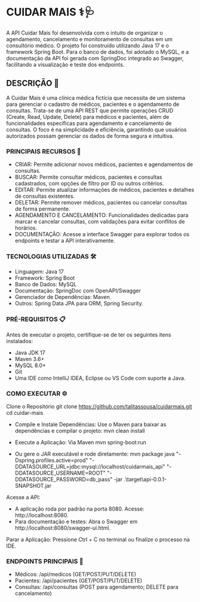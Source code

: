 # CUIDAR MAIS ⚕🩺
A API Cuidar Mais foi desenvolvida com o intuito de organizar o agendamento, cancelamento e monitoramento de consultas em um consultório médico. O projeto foi construído utilizando Java 17 e o framework Spring Boot. Para o banco de dados, foi adotado o MySQL, e a documentação da API foi gerada com SpringDoc integrado ao Swagger, facilitando a visualização e teste dos endpoints.

## DESCRIÇÃO 📜
A Cuidar Mais é uma clínica médica fictícia que necessita de um sistema para gerenciar o cadastro de médicos, pacientes e o agendamento de consultas. Trata-se de uma API REST que permite operações CRUD (Create, Read, Update, Delete) para médicos e pacientes, além de funcionalidades específicas para agendamento e cancelamento de consultas. O foco é na simplicidade e eficiência, garantindo que usuários autorizados possam gerenciar os dados de forma segura e intuitiva.

### PRINCIPAIS RECURSOS 📍
- CRIAR: Permite adicionar novos médicos, pacientes e agendamentos de consultas.
- BUSCAR: Permite consultar médicos, pacientes e consultas cadastrados, com opções de filtro por ID ou outros critérios.
- EDITAR: Permite atualizar informações de médicos, pacientes e detalhes de consultas existentes.
- DELETAR: Permite remover médicos, pacientes ou cancelar consultas de forma permanente.
- AGENDAMENTO E CANCELAMENTO: Funcionalidades dedicadas para marcar e cancelar consultas, com validações para evitar conflitos de horários.
- DOCUMENTAÇÃO: Acesse a interface Swagger para explorar todos os endpoints e testar a API interativamente.
  
### TECNOLOGIAS UTILIZADAS 🛠️
- Linguagem: Java 17
- Framework: Spring Boot 
- Banco de Dados: MySQL 
- Documentação: SpringDoc com OpenAPI/Swagger 
- Gerenciador de Dependências: Maven
- Outros: Spring Data JPA para ORM, Spring Security.

### PRÉ-REQUISITOS 📋
Antes de executar o projeto, certifique-se de ter os seguintes itens instalados:

- Java JDK 17 
- Maven 3.6+ 
- MySQL 8.0+ 
- Git 
- Uma IDE como IntelliJ IDEA, Eclipse ou VS Code com suporte a Java.

### COMO EXECUTAR ⚙️

Clone o Repositório 
git clone https://github.com/talitassousa/cuidarmais.git
cd cuidar-mais

- Compile e Instale Dependências:
Use o Maven para baixar as dependências e compilar o projeto:
mvn clean install

- Execute a Aplicação:
Via Maven 
mvn spring-boot:run

- Ou gere o JAR executável e rode diretamente:
mvn package
java "-Dspring.profiles.active=prod" "-DDATASOURCE_URL=jdbc:mysql://localhost/cuidarmais_api" "-DDATASOURCE_USERNAME=ROOT" "-DDATASOURCE_PASSWORD=db_pass" -jar .\target\api-0.0.1-SNAPSHOT.jar

Acesse a API:
- A aplicação roda por padrão na porta 8080. Acesse: http://localhost:8080.
- Para documentação e testes: Abra o Swagger em http://localhost:8080/swagger-ui.html.

Parar a Aplicação:
Pressione Ctrl + C no terminal ou finalize o processo na IDE.

### ENDPOINTS PRINCIPAIS 🔗
- Médicos: /api/medicos (GET/POST/PUT/DELETE)
- Pacientes: /api/pacientes (GET/POST/PUT/DELETE)
- Consultas: /api/consultas (POST para agendamento; DELETE para cancelamento)
